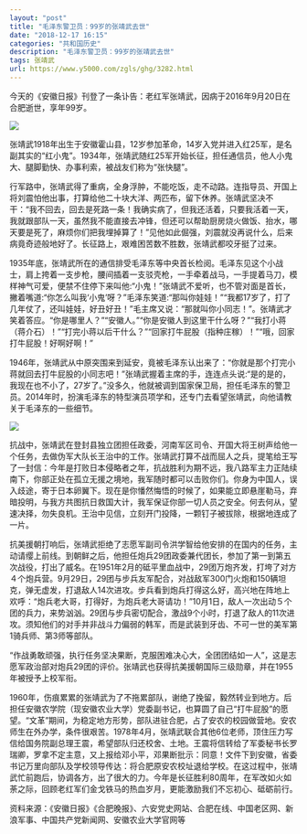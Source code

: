 ```yaml
---
layout: "post"
title: "毛泽东警卫员：99岁的张靖武去世"
date: "2018-12-17 16:15"
categories: "共和国历史"
description: "毛泽东警卫员：99岁的张靖武去世"
tags: 张靖武
url: https://www.y5000.com/zgls/ghg/3282.html
---
```






今天的《安徽日报》刊登了一条讣告：老红军张靖武，因病于2016年9月20日在合肥逝世，享年99岁。

![](https://img.y5000.com/uploads/allimg/160930/1109345V1-0.jpg)

张靖武1918年出生于安徽霍山县，12岁参加革命，14岁入党并进入红25军，是名副其实的“红小鬼”。1934年，张靖武随红25军开始长征，担任通信员，他人小鬼大、腿脚勤快、办事利索，被战友们称为“张快腿”。

行军路中，张靖武得了重病，全身浮肿，不能吃饭，走不动路。连指导员、开国上将刘震怕他出事，打算给他二十块大洋、两匹布，留下休养。张靖武坚决不干：“我不回去，回去是死路一条！我确实病了，但我还活着，只要我活着一天，我就跟部队一天，虽然我不能直接去冲锋，但还可以帮助厨房烧火做饭、抬水，哪天要是死了，麻烦你们把我埋掉算了！”见他如此倔强，刘震就没再说什么，后来病竟奇迹般地好了。长征路上，艰难困苦数不胜数，张靖武都咬牙挺了过来。

1935年底，张靖武所在的通信排受毛泽东等中央首长检阅。毛泽东见这个小战士，肩上挎着一支步枪，腰间插着一支驳壳枪，一手牵着战马，一手提着马刀，模样神气可爱，便禁不住停下来叫他:“小鬼！”张靖武不爱听，也不管对面是首长，撇着嘴道:“你怎么叫我‘小鬼’呀？”毛泽东笑道:“那叫你娃娃！”“我都17岁了，打了几年仗了，还叫娃娃，好丑好丑！”毛主席又说：“那就叫你小同志！”。张靖武才笑着答应。“你是哪里人？”“安徽人。”“你是安徽人到这里干什么呀？”“我打小蒋（蒋介石）！”“打完小蒋以后干什么？”“回家打牛屁股（指种庄稼）！”“哦，回家打牛屁股！好啊好啊！”

1946年，张靖武从中原突围来到延安，竟被毛泽东认出来了：“你就是那个打完小蒋就回去打牛屁股的小同志吧！”张靖武握着主席的手，连连点头说:“是的是的，我现在也不小了，27岁了。”没多久，他就被调到国家保卫局，担任毛泽东的警卫员。2014年时，扮演毛泽东的特型演员项学和，还专门去看望张靖武，向他请教关于毛泽东的一些细节。

![](https://img.y5000.com/uploads/allimg/160930/110934C50-1.jpg)

抗战中，张靖武在登封县独立团担任政委，河南军区司令、开国大将王树声给他一个任务，去做伪军大队长王治中的工作。张靖武打算不战而屈人之兵，提笔给王写了一封信：今年是打败日本侵略者之年，抗战胜利为期不远，我八路军主力正陆续南下，你部正处在孤立无援之境地，我军随时都可以击败你们。你身为中国人，误入歧途，寄于日本卵翼下。现在是你憣然悔悟的时候了，如果能立即悬崖勒马，弃暗投明，与我方共图抗日救国大计，我军保证你部一切人员之安全。何去何从，望速决择，勿失良机。王治中见信，立刻开门投降，一颗钉子被拔除，根据地连成了一片。

抗美援朝打响后，张靖武拒绝了志愿军副司令洪学智给他安排的在国内的任务，主动请缨上前线。到朝鲜之后，他担任炮兵29团政委兼代团长，参加了第一到第五次战役，打出了威名。在1951年2月的砥平里血战中，29团万炮齐发，打垮了对方４个炮兵营。9月29日，29团与步兵友军配合，对战敌军300门火炮和150辆坦克，弹无虚发，打退敌人14次进攻。步兵看到炮兵打得这么好，高兴地在阵地上欢呼：“炮兵老大哥，打得好，为炮兵老大哥请功！”10月1日，敌人一次出动５个团的兵力，来势汹汹。29团与步兵密切配合，激战9个小时，打退了敌人的11次进攻。须知他们的对手并非战斗力偏弱的韩军，而是武装到牙齿、不可一世的美军第1骑兵师、第3师等部队。

“作战勇敢顽强，执行任务坚决果断，克服困难决心大，全团团结如一人”，这是志愿军政治部对炮兵29团的评价。张靖武也获得抗美援朝国际三级勋章，并在1955年被授予上校军衔。

1960年，伤痕累累的张靖武为了不拖累部队，谢绝了挽留，毅然转业到地方。后担任安徽农学院（现安徽农业大学）党委副书记，也算圆了自己“打牛屁股”的愿望。“文革”期间，为稳定地方形势，部队进驻合肥，占了安农的校园做营地。安农师生在外办学，条件很艰苦。1978年4月，张靖武联合其他6位老师，顶住压力写信给国务院副总理王震，希望部队归还校舍、土地。王震将信转给了军委秘书长罗瑞卿，罗拿不定主意，又上报给邓小平，邓果断批示：同意！文件下到安徽，省委书记万里向部队及学校领导传达：将合肥原安农校址退给学校。在这过程中，张靖武忙前跑后，协调各方，出了很大的力。今年是长征胜利80周年，在军改如火如荼之际，回顾老红军们金戈铁马的热血岁月，更能激励我们不忘初心、砥砺前行。

资料来源：《安徽日报》《合肥晚报》、六安党史网站、合肥在线、中国老区网、新浪军事、中国共产党新闻网、安徽农业大学官网等
